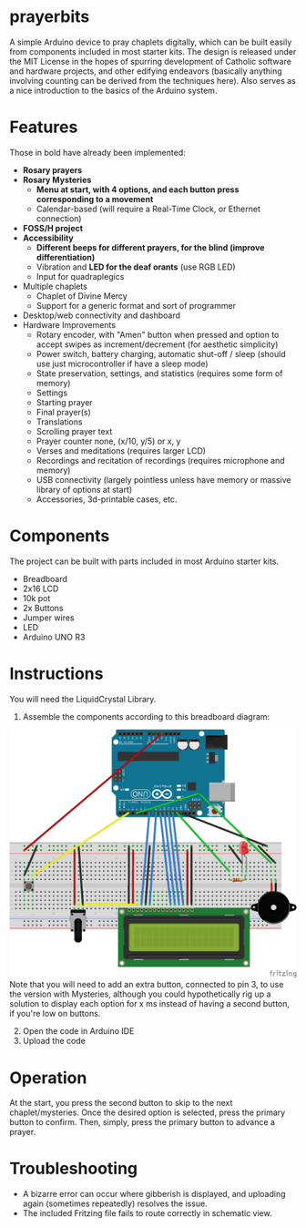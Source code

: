 # prayerbits
A simple Arduino device to pray chaplets digitally, which can be built easily from components included in most starter kits.
The design is released under the MIT License in the hopes of spurring development of Catholic software and hardware projects, and other edifying endeavors (basically anything involving counting can be derived from the techniques here). Also serves as a nice introduction to the basics of the Arduino system.

# Features
Those in bold have already been implemented:
  * **Rosary prayers**
  * **Rosary Mysteries**
    * **Menu at start, with 4 options, and each button press corresponding to a movement**
    * Calendar-based (will require a Real-Time Clock, or Ethernet connection)
  * **FOSS/H project**
  * **Accessibility**
    * **Different beeps for different prayers, for the blind (improve differentiation)**
    * Vibration and **LED for the deaf orants** (use RGB LED)
    * Input for quadraplegics  
  * Multiple chaplets
    * Chaplet of Divine Mercy
    * Support for a generic format and sort of programmer
  * Desktop/web connectivity and dashboard  
  * Hardware Improvements  
    * Rotary encoder, with "Amen" button when pressed and option to accept swipes as increment/decrement (for aesthetic simplicity)
    * Power switch, battery charging, automatic shut-off / sleep (should use just microcontroller if have a sleep mode)
    * State preservation, settings, and statistics (requires some form of memory)
     * Settings
      * Starting prayer
      * Final prayer(s)
      * Translations
      * Scrolling prayer text   
      * Prayer counter none, (x/10, y/5) or x, y
     * Verses and meditations (requires larger LCD)
     * Recordings and recitation of recordings (requires microphone and memory)
     * USB connectivity (largely pointless unless have memory or massive library of options at start)
     * Accessories, 3d-printable cases, etc.

# Components
The project can be built with parts included in most Arduino starter kits.
* Breadboard
* 2x16 LCD
* 10k pot
* 2x Buttons
* Jumper wires
* LED
* Arduino UNO R3

# Instructions
You will need the LiquidCrystal Library.

1. Assemble the components according to this breadboard diagram:
<img src="./PrayerBits%20Breadboard_bb.png">
Note that you will need to add an extra button, connected to pin 3, to use the version with Mysteries, although you could hypothetically rig up a solution to display each option for x ms instead of having a second button, if you're low on buttons.

2. Open the code in Arduino IDE
3. Upload the code

# Operation
At the start, you press the second button to skip to the next chaplet/mysteries. Once the desired option is selected, press the primary button to confirm.
Then, simply, press the primary button to advance a prayer.

# Troubleshooting
* A bizarre error can occur where gibberish is displayed, and uploading again (sometimes repeatedly) resolves the issue.
* The included Fritzing file fails to route correctly in schematic view. 

